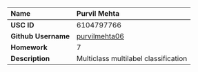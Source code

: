 | **Name**            	| Purvil Mehta                                      	                                    |
| :---                  | :---                                                                                      |
| **USC ID**          	| 6104797766                                        	                                    |
| **Github Username** 	| [purvilmehta06](https://github.com/purvilmehta06) 	                                    |
| **Homework**        	| 7                                                 	                                    |
| **Description**     	| Multiclass multilabel classification                                                      |